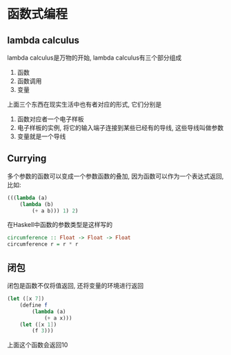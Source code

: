 # 函数式编程

## lambda calculus

lambda calculus是万物的开始, lambda calculus有三个部分组成

1. 函数
2. 函数调用
3. 变量

上面三个东西在现实生活中也有者对应的形式, 它们分别是

1. 函数对应者一个电子样板
2. 电子样板的实例,  将它的输入端子连接到某些已经有的导线, 这些导线叫做参数
3. 变量就是一个导线

## Currying

多个参数的函数可以变成一个参数函数的叠加, 因为函数可以作为一个表达式返回, 比如:

```scheme
(((lambda (a)
    (lambda (b) 
        (+ a b))) 1) 2)
```

在Haskell中函数的参数类型是这样写的

```haskell
circumference :: Float -> Float -> Float
circumference r = r * r
```

## 闭包

闭包是函数不仅将值返回, 还将变量的环境进行返回

```scheme
(let ([x 7])
    (define f 
        (lambda (a)
            (+ a x)))
    (let ([x 1])
        (f 3)))
```

上面这个函数会返回10

